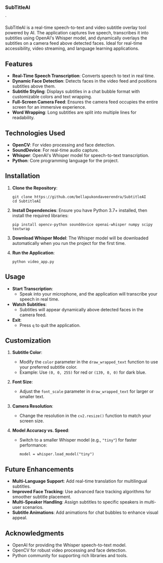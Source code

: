 ### **SubTitleAI**

`

SubTitleAI is a real-time speech-to-text and video subtitle overlay tool powered by AI. The application captures live speech, transcribes it into subtitles using OpenAI's Whisper model, and dynamically overlays the subtitles on a camera feed above detected faces. Ideal for real-time accessibility, video streaming, and language learning applications.

## Features

- **Real-Time Speech Transcription**: Converts speech to text in real time.
- **Dynamic Face Detection**: Detects faces in the video feed and positions subtitles above them.
- **Subtitle Styling**: Displays subtitles in a chat bubble format with customizable colors and text wrapping.
- **Full-Screen Camera Feed**: Ensures the camera feed occupies the entire screen for an immersive experience.
- **Word Wrapping**: Long subtitles are split into multiple lines for readability.

## Technologies Used

- **OpenCV**: For video processing and face detection.
- **SoundDevice**: For real-time audio capture.
- **Whisper**: OpenAI's Whisper model for speech-to-text transcription.
- **Python**: Core programming language for the project.

## Installation

1. **Clone the Repository**:

   ```
   git clone https://github.com/bellapukondaveerendra/SubtitleAI
   cd SubtitleAI

   ```

1. **Install Dependencies**: Ensure you have Python 3.7+ installed, then install the required libraries:

   `pip install opencv-python sounddevice openai-whisper numpy scipy textwrap`

1. **Download Whisper Model**: The Whisper model will be downloaded automatically when you run the project for the first time.

1. **Run the Application**:

   `python video_app.py`

## Usage

- **Start Transcription**:
  - Speak into your microphone, and the application will transcribe your speech in real time.
- **Watch Subtitles**:
  - Subtitles will appear dynamically above detected faces in the camera feed.
- **Exit**:
  - Press `q` to quit the application.

## Customization

1.  **Subtitle Color**:

    - Modify the `color` parameter in the `draw_wrapped_text` function to use your preferred subtitle color.
    - Example: Use `(0, 0, 255)` for red or `(139, 0, 0)` for dark blue.

2.  **Font Size**:

    - Adjust the `font_scale` parameter in `draw_wrapped_text` for larger or smaller text.

3.  **Camera Resolution**:

    - Change the resolution in the `cv2.resize()` function to match your screen size.

4.  **Model Accuracy vs. Speed**:

    - Switch to a smaller Whisper model (e.g., `"tiny"`) for faster performance:

      `model = whisper.load_model("tiny")`

## Future Enhancements

- **Multi-Language Support**: Add real-time translation for multilingual subtitles.
- **Improved Face Tracking**: Use advanced face tracking algorithms for smoother subtitle placement.
- **Multi-Speaker Handling**: Assign subtitles to specific speakers in multi-user scenarios.
- **Subtitle Animations**: Add animations for chat bubbles to enhance visual appeal.

## Acknowledgments

- OpenAI for providing the Whisper speech-to-text model.
- OpenCV for robust video processing and face detection.
- Python community for supporting rich libraries and tools.
